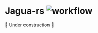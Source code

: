 # Jagua-rs ![workflow](https://github.com/JeroenGar/jagua-rs/actions/workflows/rust.yml/badge.svg)

🚧 Under construction 🚧
